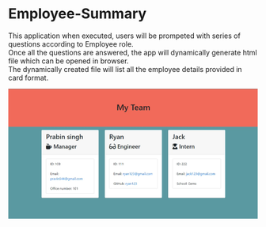 # Employee-Summary
This application when executed, users will be prompeted with series of questions according to Employee role.  
Once all the questions are answered, the app will dynamically generate html file which can be opened in browser.  
The dynamically created file will list all the employee details provided in card format.

![Alt text](/Assets/Initial.PNG?raw=true "Initial Page")
